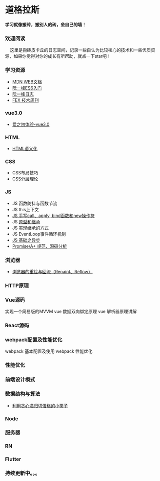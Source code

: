 # 道格拉斯
**学习就像搬砖，搬别人的砖，垒自己的墙！**
### 欢迎阅读
&nbsp;&nbsp;&nbsp;&nbsp;这里是搬砖皮卡丘的日志空间，记录一些自认为比较核心的技术和一些优质资源，如果你觉得对你的成长有所帮助，就点一下star吧！
### 学习资源
- [MDN WEB文档](https://developer.mozilla.org/zh-CN/)
- [阮一峰ES6入门](http://es6.ruanyifeng.com/)
- [阮一峰日志](http://www.ruanyifeng.com/blog/)
- [FEX 技术周刊](http://fex.baidu.com/weekly/)

### vue3.0
- [爱之初体验-vue3.0](https://github.com/zero7room/vue3-first-experience)
### HTML
- [HTML语义化](articles/HTML系列/HTML语义化.md)

### CSS
- CSS布局技巧
- CSS分层理论

### JS

- JS 函数防抖与函数节流
- JS this上下文
- [JS 手写call、apply, bind函数和new操作符](https://github.com/zero7room/blog/blob/master/articles/JS%E7%B3%BB%E5%88%97/%E6%89%8B%E5%86%99call%E3%80%81apply%2C%20bind%E5%87%BD%E6%95%B0%E5%92%8Cnew%E6%93%8D%E4%BD%9C%E7%AC%A6.md)
- JS [原型和继承](https://github.com/zero7room/blog/blob/master/articles/JS%E7%B3%BB%E5%88%97/JS%E5%9F%BA%E7%A1%80%E4%B9%8B%E5%8E%9F%E5%9E%8B%E4%B8%8E%E5%8E%9F%E5%9E%8B%E9%93%BE.md)
- JS 实现继承的方式
- JS EventLoop事件循环机制
- [JS 基础之异步](https://github.com/zero7room/blog/blob/master/articles/JS%E7%B3%BB%E5%88%97/JS%E5%9F%BA%E7%A1%80%E4%B9%8B%E5%BC%82%E6%AD%A5.md)
- [Promise/A+ 规范，源码分析](https://github.com/zero7room/MyPromise)

### 浏览器 

- [浏览器的重绘与回流（Repaint、Reflow）](https://github.com/sisterAn/blog/issues/48)

### HTTP原理
### Vue源码
实现一个简易版的MVVM
vue 数据双向绑定原理
vue 解析器原理讲解
### React源码
### webpack配置及性能优化
webpack 基本配置及使用
webpack 性能优化
### 性能优化
### 前端设计模式
### 数据结构与算法
- [利用贪心递归切蛋糕的小栗子](https://github.com/zero7room/blog/blob/master/articles/%E5%89%8D%E7%AB%AF%E7%AE%97%E6%B3%95/%E5%88%A9%E7%94%A8%E8%B4%AA%E5%BF%83%E9%80%92%E5%BD%92%E5%88%87%E8%9B%8B%E7%B3%95%E7%9A%84%E5%B0%8F%E6%A0%97%E5%AD%90.md)
### Node
### 服务器
### RN
### Flutter



### 持续更新中。。。
